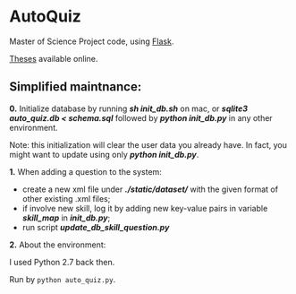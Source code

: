 # AutoQuiz
Master of Science Project code, using [Flask](http://flask.pocoo.org/).

[Theses](https://www2.eecs.berkeley.edu/Pubs/TechRpts/2018/EECS-2018-54.html) available online.

## Simplified maintnance:

**0.** Initialize database by running ***sh init_db.sh*** on mac, or ***sqlite3 auto_quiz.db < schema.sql*** followed by ***python init_db.py*** in any other environment. 

Note: this initialization will clear the user data you already have. In fact, you might want to update using only ***python init_db.py***.

**1.** When adding a question to the system:
- create a new xml file under ***./static/dataset/*** with the given format of other existing .xml files;
- if involve new skill, log it by adding new key-value pairs in variable ***skill_map*** in ***init_db.py***;
- run script ***update_db_skill_question.py***

**2.** About the environment:

I used Python 2.7 back then.

Run by ```python auto_quiz.py```.
